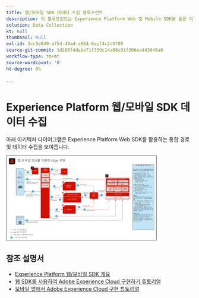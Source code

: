 ```yaml
---
title: 웹/모바일 SDK 데이터 수집 블루프린트
description: 이 블루프린트는 Experience Platform Web 및 Mobile SDK를 통한 아키텍처와 수집을 보여줍니다.
solution: Data Collection
kt: null
thumbnail: null
exl-id: 3cc9e849-a75d-40ad-a604-6acf4c2c9f89
source-git-commit: 1d286f4dabe71f359c14a88c91f306ea443646a6
workflow-type: tm+mt
source-wordcount: '0'
ht-degree: 0%

---
```


# Experience Platform 웹/모바일 SDK 데이터 수집

아래 아키텍처 다이어그램은 Experience Platform Web SDK를 활용하는 통합 경로 및 데이터 수집을 보여줍니다.

<img src="assets/web_sdk_flow.png" alt="Experience Platform 웹 및 Mobile SDK를 사용하여 구현할 때 참조 아키텍처" style="width:80%; border:1px solid #4a4a4a" />

## 참조 설명서

* [Experience Platform 웹/모바일 SDK 개요](https://experienceleague.adobe.com/docs/experience-platform/edge/home.html?lang=ko)
* [웹 SDK를 사용하여 Adobe Experience Cloud 구현하기 튜토리얼](https://experienceleague.adobe.com/docs/platform-learn/implement-web-sdk/overview.html?lang=ko)
* [모바일 앱에서 Adobe Experience Cloud 구현 튜토리얼](https://experienceleague.adobe.com/docs/platform-learn/implement-mobile-sdk/overview.html?lang=ko)